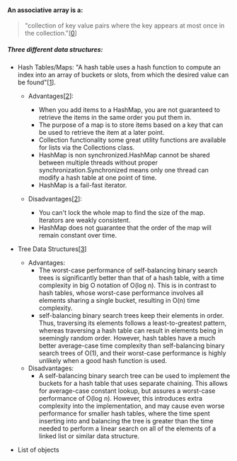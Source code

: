 #### An associative array is a:
>"collection of key value pairs where the key appears at most once in the collection."[[0](https://en.wikipedia.org/wiki/Associative_array)]

##### Three different data structures:

* Hash Tables/Maps: "A hash table uses a hash function to compute an index into an array of buckets or slots, from which the desired value can be found"[[1](https://medium.com/@yanganif/javascript-hash-table-8878afceecbc)].  
  * Advantages[[2](https://www.fromdev.com/2016/03/understanding-java-hashmap-and-hashtable.html)]: 
    * When you add items to a HashMap, you are not guaranteed to retrieve the items in the same order you put them in.
    * The purpose of a map is to store items based on a key that can be used to retrieve the item at a later point. 
    * Collection functionality some great utility functions are available for lists via the Collections class.
    * HashMap is non synchronized.HashMap cannot be shared between multiple threads without proper synchronization.Synchronized means only one thread can modify a hash table at one point of time.
    * HashMap is a fail-fast iterator. 

  * Disadvantages[[2](https://www.fromdev.com/2016/03/understanding-java-hashmap-and-hashtable.html)]:
    * You can't lock the whole map to find the size of the map. Iterators are weakly consistent. 
    * HashMap does not guarantee that the order of the map will remain constant over time. 

* Tree Data Structures[[3](https://en.wikipedia.org/wiki/Associative_array#Tree_implementations)]
  * Advantages:
    * The worst-case performance of self-balancing binary search trees is significantly better than that of a hash table, with a time complexity in big O notation of O(log n). This is in contrast to hash tables, whose worst-case performance involves all elements sharing a single bucket, resulting in O(n) time complexity. 
    * self-balancing binary search trees keep their elements in order. Thus, traversing its elements follows a least-to-greatest pattern, whereas traversing a hash table can result in elements being in seemingly random order. However, hash tables have a much better average-case time complexity than self-balancing binary search trees of O(1), and their worst-case performance is highly unlikely when a good hash function is used.
  * Disadvantages: 
    * A self-balancing binary search tree can be used to implement the buckets for a hash table that uses separate chaining. This allows for average-case constant lookup, but assures a worst-case performance of O(log n). However, this introduces extra complexity into the implementation, and may cause even worse performance for smaller hash tables, where the time spent inserting into and balancing the tree is greater than the time needed to perform a linear search on all of the elements of a linked list or similar data structure.
* List of objects
